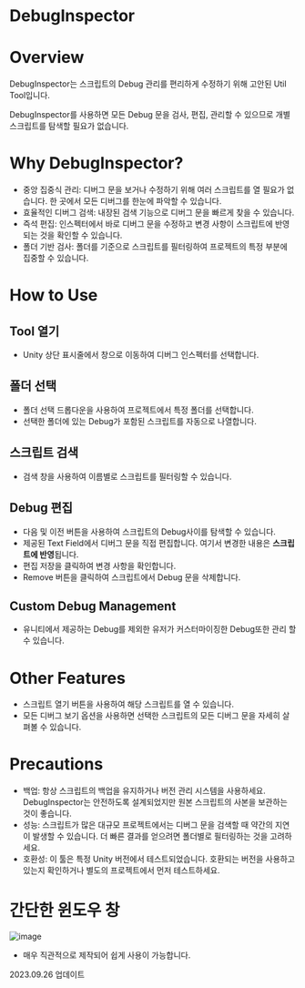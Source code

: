 # DebugInspector

# Overview
DebugInspector는 스크립트의 Debug 관리를 편리하게 수정하기 위해 고안된 Util Tool입니다. 

DebugInspector를 사용하면 모든 Debug 문을 검사, 편집, 관리할 수 있으므로 개별 스크립트를 탐색할 필요가 없습니다.

# Why DebugInspector?
- 중앙 집중식 관리: 디버그 문을 보거나 수정하기 위해 여러 스크립트를 열 필요가 없습니다. 한 곳에서 모든 디버그를 한눈에 파악할 수 있습니다.
- 효율적인 디버그 검색: 내장된 검색 기능으로 디버그 문을 빠르게 찾을 수 있습니다.
- 즉석 편집: 인스펙터에서 바로 디버그 문을 수정하고 변경 사항이 스크립트에 반영되는 것을 확인할 수 있습니다.
- 폴더 기반 검사: 폴더를 기준으로 스크립트를 필터링하여 프로젝트의 특정 부분에 집중할 수 있습니다.

# How to Use
## Tool 열기
- Unity 상단 표시줄에서 창으로 이동하여 디버그 인스펙터를 선택합니다.
## 폴더 선택
- 폴더 선택 드롭다운을 사용하여 프로젝트에서 특정 폴더를 선택합니다.
- 선택한 폴더에 있는 Debug가 포함된 스크립트를 자동으로 나열합니다.
## 스크립트 검색
- 검색 창을 사용하여 이름별로 스크립트를 필터링할 수 있습니다.
## Debug 편집
- 다음 및 이전 버튼을 사용하여 스크립트의 Debug사이를 탐색할 수 있습니다.
- 제공된 Text Field에서 디버그 문을 직접 편집합니다. 여기서 변경한 내용은 **스크립트에 반영**됩니다.
- 편집 저장을 클릭하여 변경 사항을 확인합니다.
- Remove 버튼을 클릭하여 스크립트에서 Debug 문을 삭제합니다.
## Custom Debug Management
- 유니티에서 제공하는 Debug를 제외한 유저가 커스터마이징한 Debug또한 관리 할 수 있습니다.

# Other Features
- 스크립트 열기 버튼을 사용하여 해당 스크립트를 열 수 있습니다.
- 모든 디버그 보기 옵션을 사용하면 선택한 스크립트의 모든 디버그 문을 자세히 살펴볼 수 있습니다.

# Precautions
- 백업: 항상 스크립트의 백업을 유지하거나 버전 관리 시스템을 사용하세요. DebugInspector는 안전하도록 설계되었지만 원본 스크립트의 사본을 보관하는 것이 좋습니다.
- 성능: 스크립트가 많은 대규모 프로젝트에서는 디버그 문을 검색할 때 약간의 지연이 발생할 수 있습니다. 더 빠른 결과를 얻으려면 폴더별로 필터링하는 것을 고려하세요.
- 호환성: 이 툴은 특정 Unity 버전에서 테스트되었습니다. 호환되는 버전을 사용하고 있는지 확인하거나 별도의 프로젝트에서 먼저 테스트하세요.

# 간단한 윈도우 창
![image](https://github.com/KimJinWooDa/DebugInspector/assets/76438011/b9ec4457-8fee-4b59-9160-5a8e65b4147f)


- 매우 직관적으로 제작되어 쉽게 사용이 가능합니다.

2023.09.26 업데이트
